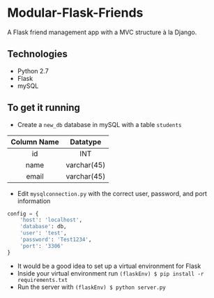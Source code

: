 # Modular-Flask-Friends
A Flask friend management app with a MVC structure à la Django.

## Technologies
* Python 2.7
* Flask
* mySQL

## To get it running
* Create a ```new_db``` database in mySQL with a table ```students```

| Column Name | Datatype    |
|:-----------:|:-----------:|
| id          | INT         |
| name        | varchar(45) |
| email       | varchar(45) |

* Edit ```mysqlconnection.py``` with the correct user, password, and port information
```python
config = {
    'host': 'localhost',
    'database': db,
    'user': 'test',
    'password': 'Test1234',
    'port': '3306'
}
```
* It would be a good idea to set up a virtual environment for Flask 
* Inside your virtual environment run ```(flaskEnv) $ pip install -r requirements.txt```
* Run the server with ```(flaskEnv) $ python server.py```
